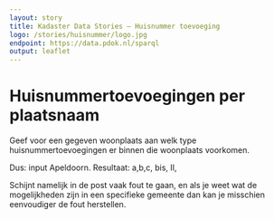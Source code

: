 ```yaml
---
layout: story
title: Kadaster Data Stories ― Huisnummer toevoeging
logo: /stories/huisnummer/logo.jpg
endpoint: https://data.pdok.nl/sparql
output: leaflet
---
```

# Huisnummertoevoegingen per plaatsnaam

Geef voor een gegeven woonplaats aan welk type huisnummertoevoegingen
er binnen die woonplaats voorkomen.

Dus: input Apeldoorn.  Resultaat: a,b,c, bis, II,

Schijnt namelijk in de post vaak fout te gaan, en als je weet wat de
mogelijkheden zijn in een specifieke gemeente dan kan je misschien
eenvoudiger de fout herstellen.

<div data-query data-query-sparql="toevoegingen.rq">
</div>
